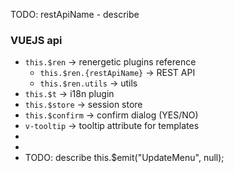 TODO: restApiName - describe
### VUEJS api
* `this.$ren` -> renergetic plugins reference
  * `this.$ren.{restApiName}` -> REST API
  * `this.$ren.utils` -> utils
* `this.$t` -> i18n plugin
* `this.$store` -> session store
* `this.$confirm` -> confirm dialog (YES/NO)
* `v-tooltip`  -> tooltip attribute for templates
* 
*   
*   TODO: describe this.$emit("UpdateMenu", null);